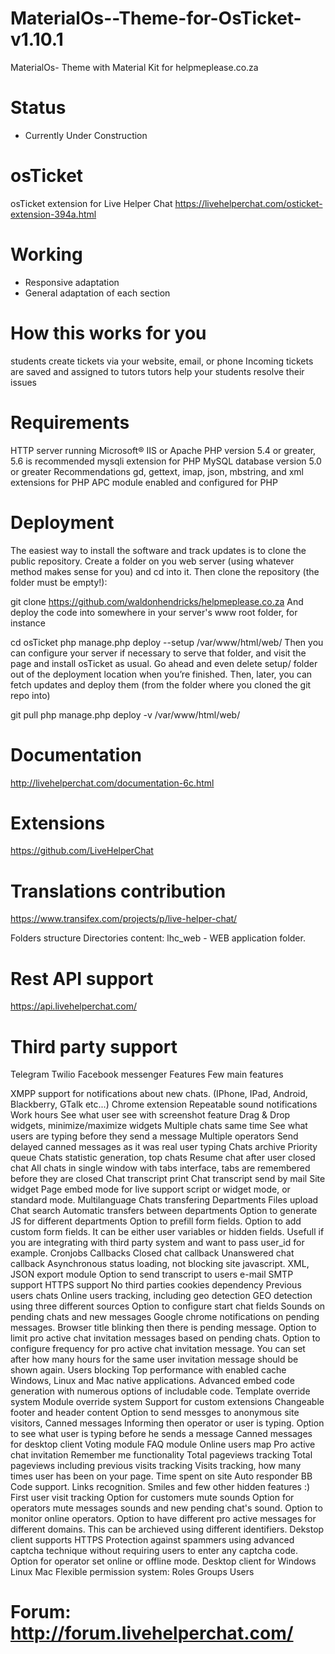 # MaterialOs--Theme-for-OsTicket-v1.10.1
MaterialOs- Theme with Material Kit for helpmeplease.co.za

# Status
- Currently Under Construction

# osTicket
osTicket extension for Live Helper Chat
https://livehelperchat.com/osticket-extension-394a.html

# Working
- Responsive adaptation
- General adaptation of each section

# How this works for you
students create tickets via your website, email, or phone
Incoming tickets are saved and assigned to tutors
tutors help your students resolve their issues

# Requirements
HTTP server running Microsoft® IIS or Apache
PHP version 5.4 or greater, 5.6 is recommended
mysqli extension for PHP
MySQL database version 5.0 or greater
Recommendations
gd, gettext, imap, json, mbstring, and xml extensions for PHP
APC module enabled and configured for PHP

# Deployment
The easiest way to install the software and track updates is to clone the public repository. Create a folder on you web server (using whatever method makes sense for you) and cd into it. Then clone the repository (the folder must be empty!):

git clone https://github.com/waldonhendricks/helpmeplease.co.za
And deploy the code into somewhere in your server's www root folder, for instance

cd osTicket
php manage.php deploy --setup /var/www/html/web/
Then you can configure your server if necessary to serve that folder, and visit the page and install osTicket as usual. Go ahead and even delete setup/ folder out of the deployment location when you’re finished. Then, later, you can fetch updates and deploy them (from the folder where you cloned the git repo into)

git pull
php manage.php deploy -v /var/www/html/web/

# Documentation
http://livehelperchat.com/documentation-6c.html

# Extensions
https://github.com/LiveHelperChat

# Translations contribution
https://www.transifex.com/projects/p/live-helper-chat/

Folders structure
Directories content:
lhc_web - WEB application folder.

# Rest API support
https://api.livehelperchat.com/

# Third party support
Telegram
Twilio
Facebook messenger
Features
Few main features

XMPP support for notifications about new chats. (IPhone, IPad, Android, Blackberry, GTalk etc...)
Chrome extension
Repeatable sound notifications
Work hours
See what user see with screenshot feature
Drag & Drop widgets, minimize/maximize widgets
Multiple chats same time
See what users are typing before they send a message
Multiple operators
Send delayed canned messages as it was real user typing
Chats archive
Priority queue
Chats statistic generation, top chats
Resume chat after user closed chat
All chats in single window with tabs interface, tabs are remembered before they are closed
Chat transcript print
Chat transcript send by mail
Site widget
Page embed mode for live support script or widget mode, or standard mode.
Multilanguage
Chats transfering
Departments
Files upload
Chat search
Automatic transfers between departments
Option to generate JS for different departments
Option to prefill form fields.
Option to add custom form fields. It can be either user variables or hidden fields. Usefull if you are integrating with third party system and want to pass user_id for example.
Cronjobs
Callbacks
Closed chat callback
Unanswered chat callback
Asynchronous status loading, not blocking site javascript.
XML, JSON export module
Option to send transcript to users e-mail
SMTP support
HTTPS support
No third parties cookies dependency
Previous users chats
Online users tracking, including geo detection
GEO detection using three different sources
Option to configure start chat fields
Sounds on pending chats and new messages
Google chrome notifications on pending messages.
Browser title blinking then there is pending message.
Option to limit pro active chat invitation messages based on pending chats.
Option to configure frequency for pro active chat invitation message. You can set after how many hours for the same user invitation message should be shown again.
Users blocking
Top performance with enabled cache
Windows, Linux and Mac native applications.
Advanced embed code generation with numerous options of includable code.
Template override system
Module override system
Support for custom extensions
Changeable footer and header content
Option to send messges to anonymous site visitors,
Canned messages
Informing then operator or user is typing.
Option to see what user is typing before he sends a message
Canned messages for desktop client
Voting module
FAQ module
Online users map
Pro active chat invitation
Remember me functionality
Total pageviews tracking
Total pageviews including previous visits tracking
Visits tracking, how many times user has been on your page.
Time spent on site
Auto responder
BB Code support. Links recognition. Smiles and few other hidden features :)
First user visit tracking
Option for customers mute sounds
Option for operators mute messages sounds and new pending chat's sound.
Option to monitor online operators.
Option to have different pro active messages for different domains. This can be archieved using different identifiers.
Dekstop client supports HTTPS
Protection against spammers using advanced captcha technique without requiring users to enter any captcha code.
Option for operator set online or offline mode.
Desktop client for
Windows
Linux
Mac
Flexible permission system:
Roles
Groups
Users
# Forum: http://forum.livehelperchat.com/
